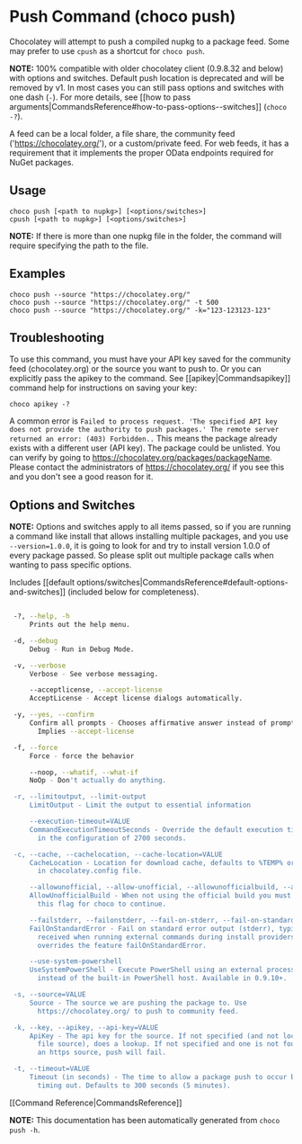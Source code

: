 ﻿# Push Command (choco push)

Chocolatey will attempt to push a compiled nupkg to a package feed. 
 Some may prefer to use `cpush` as a shortcut for `choco push`.

**NOTE:** 100% compatible with older chocolatey client (0.9.8.32 and below)
 with options and switches. Default push location is deprecated and 
 will be removed by v1. In most cases you can still pass options and 
 switches with one dash (`-`). For more details, see 
 [[how to pass arguments|CommandsReference#how-to-pass-options--switches]] (`choco -?`).

A feed can be a local folder, a file share, the community feed 
 ('https://chocolatey.org/'), or a custom/private feed. For web
 feeds, it has a requirement that it implements the proper OData
 endpoints required for NuGet packages.

## Usage

    choco push [<path to nupkg>] [<options/switches>]
    cpush [<path to nupkg>] [<options/switches>]

**NOTE:** If there is more than one nupkg file in the folder, the command 
 will require specifying the path to the file.

## Examples

    choco push --source "https://chocolatey.org/"
    choco push --source "https://chocolatey.org/" -t 500
    choco push --source "https://chocolatey.org/" -k="123-123123-123"

## Troubleshooting

To use this command, you must have your API key saved for the community
 feed (chocolatey.org) or the source you want to push to. Or you can 
 explicitly pass the apikey to the command. See [[apikey|Commandsapikey]] command help 
 for instructions on saving your key:

    choco apikey -?

A common error is `Failed to process request. 'The specified API key 
 does not provide the authority to push packages.' The remote server 
 returned an error: (403) Forbidden..` This means the package already 
 exists with a different user (API key). The package could be unlisted. 
 You can verify by going to https://chocolatey.org/packages/packageName. 
 Please contact the administrators of https://chocolatey.org/ if you see this 
 and you don't see a good reason for it.

## Options and Switches

**NOTE:** Options and switches apply to all items passed, so if you are
 running a command like install that allows installing multiple
 packages, and you use `--version=1.0.0`, it is going to look for and
 try to install version 1.0.0 of every package passed. So please split
 out multiple package calls when wanting to pass specific options.

Includes [[default options/switches|CommandsReference#default-options-and-switches]] (included below for completeness).

~~~sh

 -?, --help, -h
     Prints out the help menu.

 -d, --debug
     Debug - Run in Debug Mode.

 -v, --verbose
     Verbose - See verbose messaging.

     --acceptlicense, --accept-license
     AcceptLicense - Accept license dialogs automatically.

 -y, --yes, --confirm
     Confirm all prompts - Chooses affirmative answer instead of prompting. 
       Implies --accept-license

 -f, --force
     Force - force the behavior

     --noop, --whatif, --what-if
     NoOp - Don't actually do anything.

 -r, --limitoutput, --limit-output
     LimitOutput - Limit the output to essential information

     --execution-timeout=VALUE
     CommandExecutionTimeoutSeconds - Override the default execution timeout 
       in the configuration of 2700 seconds.

 -c, --cache, --cachelocation, --cache-location=VALUE
     CacheLocation - Location for download cache, defaults to %TEMP% or value 
       in chocolatey.config file.

     --allowunofficial, --allow-unofficial, --allowunofficialbuild, --allow-unofficial-build
     AllowUnofficialBuild - When not using the official build you must set 
       this flag for choco to continue.

     --failstderr, --failonstderr, --fail-on-stderr, --fail-on-standard-error, --fail-on-error-output
     FailOnStandardError - Fail on standard error output (stderr), typically 
       received when running external commands during install providers. This 
       overrides the feature failOnStandardError.

     --use-system-powershell
     UseSystemPowerShell - Execute PowerShell using an external process 
       instead of the built-in PowerShell host. Available in 0.9.10+.

 -s, --source=VALUE
     Source - The source we are pushing the package to. Use 
       https://chocolatey.org/ to push to community feed.

 -k, --key, --apikey, --api-key=VALUE
     ApiKey - The api key for the source. If not specified (and not local 
       file source), does a lookup. If not specified and one is not found for 
       an https source, push will fail.

 -t, --timeout=VALUE
     Timeout (in seconds) - The time to allow a package push to occur before 
       timing out. Defaults to 300 seconds (5 minutes).

~~~

[[Command Reference|CommandsReference]]


****NOTE:**** This documentation has been automatically generated from `choco push -h`. 

